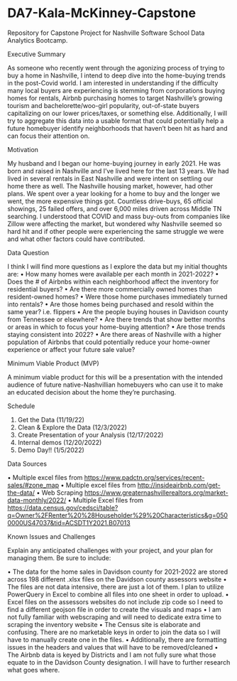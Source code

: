 # DA7-Kala-McKinney-Capstone

Repository for Capstone Project for Nashville Software School Data Analytics Bootcamp.

Executive Summary

As someone who recently went through the agonizing process of trying to buy a home in Nashville, I intend to deep dive into the home-buying trends in the post-Covid world. I am interested in understanding if the difficulty many local buyers are experiencing is stemming from corporations buying homes for rentals, Airbnb purchasing homes to target Nashville’s growing tourism and bachelorette/woo-girl popularity, out-of-state buyers capitalizing on our lower prices/taxes, or something else. 
Additionally, I will try to aggregate this data into a usable format that could potentially help a future homebuyer identify neighborhoods that haven’t been hit as hard and can focus their attention on. 


Motivation

My husband and I began our home-buying journey in early 2021. He was born and raised in Nashville and I’ve lived here for the last 13 years. We had lived in several rentals in East Nashville and were intent on settling our home there as well. The Nashville housing market, however, had other plans. We spent over a year looking for a home to buy and the longer we went, the more expensive things got. Countless drive-buys, 65 official showings, 25 failed offers, and over 6,000 miles driven across Middle TN searching. I understood that COVID and mass buy-outs from companies like Zillow were affecting the market, but wondered why Nashville seemed so hard hit and if other people were experiencing the same struggle we were and what other factors could have contributed. 

Data Question

I think I will find more questions as I explore the data but my initial thoughts are: 
•	How many homes were available per each month in 2021-2022?
•	Does the # of Airbnbs within each neighborhood affect the inventory for residential buyers?
•	Are there more commercially owned homes than resident-owned homes?
•	Were those home purchases immediately turned into rentals?
•	Are those homes being purchased and resold within the same year? i.e. flippers
•	Are the people buying houses in Davidson county from Tennessee or elsewhere?
•	Are there trends that show better months or areas in which to focus your home-buying attention?
•	Are those trends staying consistent into 2022?
•	Are there areas of Nashville with a higher population of Airbnbs that could potentially reduce your home-owner experience or affect your future sale value?

Minimum Viable Product (MVP)

A minimum viable product for this will be a presentation with the intended audience of future native-Nashvillian homebuyers who can use it to make an educated decision about the home they’re purchasing. 

Schedule

1.	Get the Data (11/19/22)
2.	Clean & Explore the Data (12/3/2022)
3.	Create Presentation of your Analysis (12/17/2022)
4.	Internal demos (12/20/2022)
5.	Demo Day!! (1/5/2022)

Data Sources

•	Multiple excel files from https://www.padctn.org/services/recent-sales/#zone_map
•	Multiple excel files from http://insideairbnb.com/get-the-data/
•	Web Scraping https://www.greaternashvillerealtors.org/market-data-monthly/2022/
•	Multiple Excel files from https://data.census.gov/cedsci/table?q=Owner%2FRenter%20%28Householder%29%20Characteristics&g=0500000US47037&tid=ACSDT1Y2021.B07013

Known Issues and Challenges

Explain any anticipated challenges with your project, and your plan for managing them. Be sure to include:

•	The data for the home sales in Davidson county for 2021-2022 are stored across 198 different .xlsx files on the Davidson county assessors website
•	The files are not data intensive, there are just a lot of them. I plan to utilize PowerQuery in Excel to combine all files into one sheet in order to upload. 
•	Excel files on the assessors websites do not include zip code so I need to find a different geojson file in order to create the visuals and maps
•	I am not fully familiar with webscraping and will need to dedicate extra time to scraping the inventory website
•	The Census site is elaborate and confusing. There are no marketable keys in order to join the data so I will have to manually create one in the files.
•	Additionally, there are formatting issues in the headers and values that will have to be removed/cleaned
•	The Airbnb data is keyed by Districts and I am not fully sure what those equate to in the Davidson County designation. I will have to further research what goes where. 

